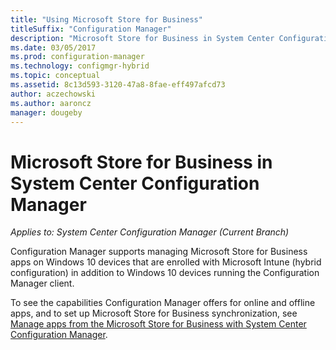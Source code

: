 ```yaml
---
title: "Using Microsoft Store for Business"
titleSuffix: "Configuration Manager"
description: "Microsoft Store for Business in System Center Configuration Manager"
ms.date: 03/05/2017
ms.prod: configuration-manager
ms.technology: configmgr-hybrid
ms.topic: conceptual
ms.assetid: 8c13d593-3120-47a8-8fae-eff497afcd73
author: aczechowski
ms.author: aaroncz
manager: dougeby
---
```

# Microsoft Store for Business in System Center Configuration Manager

*Applies to: System Center Configuration Manager (Current Branch)*

Configuration Manager supports managing Microsoft Store for Business apps on Windows 10 devices that are enrolled with Microsoft Intune (hybrid configuration) in addition to Windows 10 devices running the Configuration Manager client.

To see the capabilities Configuration Manager offers for online and offline apps, and to set up Microsoft Store for Business synchronization, see [Manage apps from the Microsoft Store for Business with System Center Configuration Manager](../../apps/deploy-use/manage-apps-from-the-windows-store-for-business.md).
